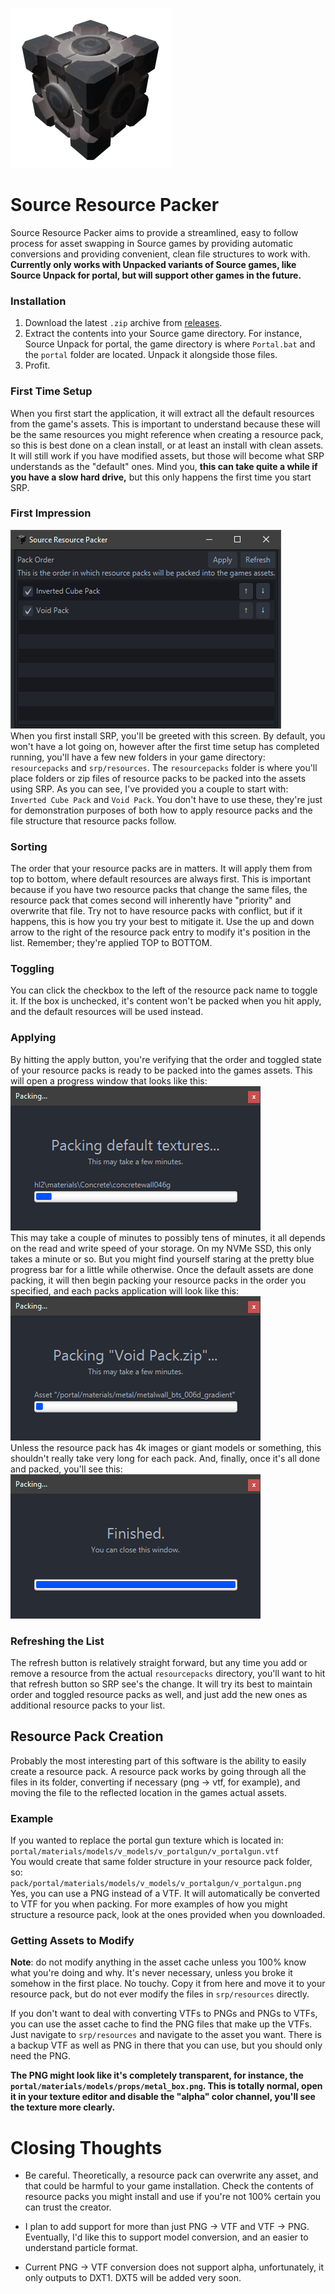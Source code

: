![Pretend there's an image here.](assets/icon.png) 
# Source Resource Packer
Source Resource Packer aims to provide a streamlined, easy to follow process for asset swapping in Source games by providing automatic conversions and providing convenient, clean file structures to work with. **Currently only works with Unpacked variants of Source games, like Source Unpack for portal, but will support other games in the future.**

### Installation
1. Download the latest `.zip` archive from [releases](https://github.com/ChrisUMB/source-resource-packer/releases).
2. Extract the contents into your Source game directory. For instance, Source Unpack for portal, the game directory is where `Portal.bat` and the `portal` folder are located. Unpack it alongside those files.
3. Profit.

### First Time Setup
When you first start the application, it will extract all the default resources from the game's assets. This is important to understand because these will be the same resources you might reference when creating a resource pack, so this is best done on a clean install, or at least an install with clean assets. It will still work if you have modified assets, but those will become what SRP understands as the "default" ones. Mind you, **this can take quite a while if you have a slow hard drive,** but this only happens the first time you start SRP.

### First Impression
![Pretend there's an image here.](assets/first-impression.png)  
When you first install SRP, you'll be greeted with this screen. By default, you won't have a lot going on, however after the first time setup has completed running, you'll have a few new folders in your game directory: `resourcepacks` and `srp/resources`. The `resourcepacks` folder is where you'll place folders or zip files of resource packs to be packed into the assets using SRP. As you can see, I've provided you a couple to start with: `Inverted Cube Pack` and `Void Pack`. You don't have to use these, they're just for demonstration purposes of both how to apply resource packs and the file structure that resource packs follow.

### Sorting
The order that your resource packs are in matters. It will apply them from top to bottom, where default resources are always first. This is important because if you have two resource packs that change the same files, the resource pack that comes second will inherently have "priority" and overwrite that file. Try not to have resource packs with conflict, but if it happens, this is how you try your best to mitigate it. Use the up and down arrow to the right of the resource pack entry to modify it's position in the list. Remember; they're applied TOP to BOTTOM.

### Toggling
You can click the checkbox to the left of the resource pack name to toggle it. If the box is unchecked, it's content won't be packed when you hit apply, and the default resources will be used instead.

### Applying
By hitting the apply button, you're verifying that the order and toggled state of your resource packs is ready to be packed into the games assets. This will open a progress window that looks like this:
![Pretend there's an image here.](assets/packing-defaults.png)  
This may take a couple of minutes to possibly tens of minutes, it all depends on the read and write speed of your storage. On my NVMe SSD, this only takes a minute or so. But you might find yourself staring at the pretty blue progress bar for a little while otherwise. Once the default assets are done packing, it will then begin packing your resource packs in the order you specified,  and each packs application will look like this:
![Pretend there's an image here.](assets/packing-pack.png)  
Unless the resource pack has 4k images or giant models or something, this shouldn't really take very long for each pack. And, finally, once it's all done and packed, you'll see this:
![Pretend there's an image here.](assets/packing-finished.png)

### Refreshing the List
The refresh button is relatively straight forward, but any time you add or remove a resource from the actual `resourcepacks` directory, you'll want to hit that refresh button so SRP see's the change. It will try its best to maintain order and toggled resource packs as well, and just add the new ones as additional resource packs to your list.

## Resource Pack Creation

Probably the most interesting part of this software is the ability to easily create a resource pack. A resource pack works by going through all the files in its folder, converting if necessary (png -> vtf, for example), and moving the file to the reflected location in the games actual assets.

### Example
If you wanted to replace the portal gun texture which is located in:  
`portal/materials/models/v_models/v_portalgun/v_portalgun.vtf`  
You would create that same folder structure in your resource pack folder, so:  
`pack/portal/materials/models/v_models/v_portalgun/v_portalgun.png`  
Yes, you can use a PNG instead of a VTF. It will automatically be converted to VTF for you when packing. For more examples of how you might structure a resource pack, look at the ones provided when you downloaded.

### Getting Assets to Modify
**Note**: do not modify anything in the asset cache unless you 100% know what you're doing and why. It's never necessary, unless you broke it somehow in the first place. No touchy. Copy it from here and move it to your resource pack, but do not ever modify the files in `srp/resources` directly.  

If you don't want to deal with converting VTFs to PNGs and PNGs to VTFs, you can use the asset cache to find the PNG files that make up the VTFs. Just navigate to `srp/resources` and navigate to the asset you want. There is a backup VTF as well as PNG in there that you can use, but you should only need the PNG.  

**The PNG might look like it's completely transparent, for instance, the `portal/materials/models/props/metal_box.png`. This is totally normal, open it in your texture editor and disable the "alpha" color channel, you'll see the texture more clearly.**

# Closing Thoughts

 - Be careful. Theoretically, a resource pack can overwrite any asset, and that could be harmful to your game installation. Check the contents of resource packs you might install and use if you're not 100% certain you can trust the creator.  


 - I plan to add support for more than just PNG -> VTF and VTF -> PNG. Eventually, I'd like this to support model conversion, and an easier to understand particle format.

 - Current PNG -> VTF conversion does not support alpha, unfortunately, it only outputs to DXT1. DXT5 will be added very soon.